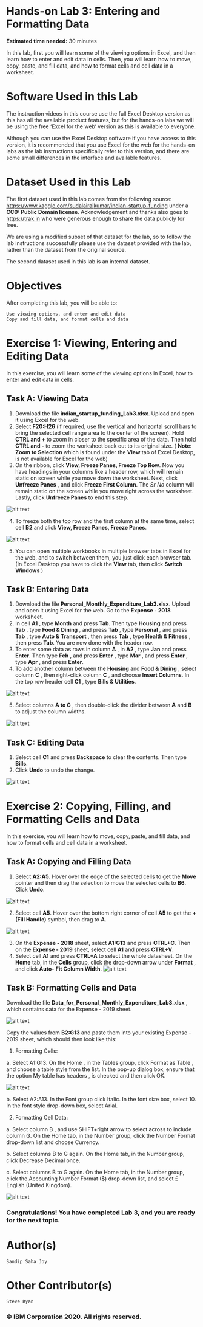 # Hands-on Lab 3: Entering and Formatting Data

**Estimated time needed:** 30 minutes

In this lab, first you will learn some of the viewing options in Excel, and then learn how to enter and edit data in cells. Then, you will learn how to move, copy, paste,
and fill data, and how to format cells and cell data in a worksheet.

# Software Used in this Lab

The instruction videos in this course use the full Excel Desktop version as this has all the available product features, but for the hands-on labs we will be using the free
‘Excel for the web’ version as this is available to everyone.

Although you can use the Excel Desktop software if you have access to this version, it is recommended that you use Excel for the web for the hands-on labs as the lab
instructions specifically refer to this version, and there are some small differences in the interface and available features.

# Dataset Used in this Lab

The first dataset used in this lab comes from the following source: https://www.kaggle.com/sudalairajkumar/indian-startup-funding under a **CC0: Public Domain
license**. Acknowledgement and thanks also goes to https://trak.in who were generous enough to share the data publicly for free.

We are using a modified subset of that dataset for the lab, so to follow the lab instructions successfully please use the dataset provided with the lab, rather than the
dataset from the original source.

The second dataset used in this lab is an internal dataset.

# Objectives

After completing this lab, you will be able to:

```
Use viewing options, and enter and edit data
Copy and fill data, and format cells and data
```
# Exercise 1: Viewing, Entering and Editing Data

In this exercise, you will learn some of the viewing options in Excel, how to enter and edit data in cells.

## Task A: Viewing Data

1. Download the file **indian_startup_funding_Lab3.xlsx**. Upload and open it using Excel for the web.
2. Select **F20:H26** (if required, use the vertical and horizontal scroll bars to bring the selected cell range area to the center of the screen). Hold **CTRL and +** to zoom
    in closer to the specific area of the data. Then hold **CTRL and -** to zoom the worksheet back out to its original size. ( **Note: Zoom to Selection** which is found
    under the **View** tab of Excel Desktop, is not available for Excel for the web)
3. On the ribbon, click **View, Freeze Panes, Freeze Top Row**. Now you have headings in your columns like a header row, which will remain static on screen while
    you move down the worksheet. Next, click **Unfreeze Panes** , and click **Freeze First Column**. The _Sr No_ column will remain static on the screen while you move
    right across the worksheet. Lastly, click **Unfreeze Panes** to end this step.

![alt text](../../images'/cl_images/cl3/image1.JPG)

4. To freeze both the top row and the first column at the same time, select cell **B2** and click **View, Freeze Panes, Freeze Panes**.

![alt text](../../images'/cl_images/cl3/image2.JPG)

5. You can open multiple workbooks in multiple browser tabs in Excel for the web, and to switch between them, you just click each browser tab. (In Excel Desktop
    you have to click the **View** tab, then click **Switch Windows** )

## Task B: Entering Data

1. Download the file **Personal_Monthly_Expenditure_Lab3.xlsx**. Upload and open it using Excel for the web. Go to the **Expense - 2018** worksheet.
2. In cell **A1** , type **Month** and press **Tab**. Then type **Housing** and press **Tab** , type **Food & Dining** , and press **Tab** , type **Personal** , and press **Tab** , type **Auto &**
    **Transport** , then press **Tab** , type **Health & Fitness** , then press **Tab**. You are now done with the header row.
3. To enter some data as rows in column **A** , in **A2** , type **Jan** and press **Enter**. Then type **Feb** , and press **Enter** , type **Mar** , and press **Enter** , type **Apr** , and press
    **Enter**.
4. To add another column between the **Housing** and **Food & Dining** , select column **C** , then right-click column **C** , and choose **Insert Columns**. In the top row
    header cell **C1** , type **Bills & Utilities**.

![alt text](../../images'/cl_images/cl3/image3.JPG)

5. Select columns **A to G** , then double-click the divider between **A** and **B** to adjust the column widths.

![alt text](../../images'/cl_images/cl3/image4.JPG)

## Task C: Editing Data

1. Select cell **C1** and press **Backspace** to clear the contents. Then type **Bills**.
2. Click **Undo** to undo the change.

![alt text](../../images'/cl_images/cl3/image5.JPG)

# Exercise 2: Copying, Filling, and Formatting Cells and Data

In this exercise, you will learn how to move, copy, paste, and fill data, and how to format cells and cell data in a worksheet.

## Task A: Copying and Filling Data

1. Select **A2:A5**. Hover over the edge of the selected cells to get the **Move** pointer and then drag the selection to move the selected cells to **B6**. Click **Undo**.

![alt text](../../images'/cl_images/cl3/image6.JPG)

2. Select cell **A5**. Hover over the bottom right corner of cell **A5** to get the **+ (Fill Handle)** symbol, then drag to **A**.

![alt text](../../images'/cl_images/cl3/image7.JPG)

3. On the **Expense - 2018** sheet, select **A1:G13** and press **CTRL+C**. Then on the **Expense - 2019** sheet, select cell **A1** and press **CTRL+V**.
4. Select cell **A1** and press **CTRL+A** to select the whole datasheet. On the **Home** tab, in the **Cells** group, click the drop-down arrow under **Format** , and click **Auto-**
    **Fit Column Width**.
![alt text](../../images'/cl_images/cl3/image8.JPG)

## Task B: Formatting Cells and Data

Download the file **Data_for_Personal_Monthly_Expenditure_Lab3.xlsx** , which contains data for the Expense - 2019 sheet.

![alt text](../../images'/cl_images/cl3/image9.JPG)

Copy the values from **B2:G13** and paste them into your existing Expense - 2019 sheet, which should then look like this:

1. Formatting Cells:

a. Select A1:G13. On the Home , in the Tables group, click Format as Table , and choose a table style from the list. In the pop-up dialog box, ensure that
the option My table has headers , is checked and then click OK.

![alt text](../../images'/cl_images/cl3/image10.JPG)


b. Select A2:A13. In the Font group click Italic. In the font size box, select 10. In the font style drop-down box, select Arial.

2. Formatting Cell Data:

a. Select column B , and use SHIFT+right arrow to select across to include column G. On the Home tab, in the Number group, click the Number Format
drop-down list and choose Currency.

b. Select columns B to G again. On the Home tab, in the Number group, click Decrease Decimal once.

c. Select columns B to G again. On the Home tab, in the Number group, click the Accounting Number Format ($) drop-down list, and select £ English
(United Kingdom).

![alt text](../../images'/cl_images/cl3/imagea.JPG)

### Congratulations! You have completed Lab 3, and you are ready for the next topic.

# Author(s)

```
Sandip Saha Joy
```
# Other Contributor(s)

```
Steve Ryan
```
### © IBM Corporation 2020. All rights reserved.


